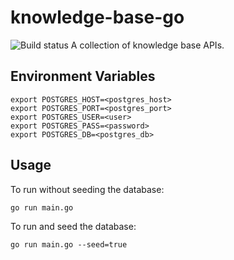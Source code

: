 # knowledge-base-go
![Build status](https://github.com/jvmistica/knowledge-base-go/workflows/build/badge.svg)
A collection of knowledge base APIs.

## Environment Variables
```
export POSTGRES_HOST=<postgres_host>
export POSTGRES_PORT=<postgres_port>
export POSTGRES_USER=<user>
export POSTGRES_PASS=<password>
export POSTGRES_DB=<postgres_db>
```

## Usage
To run without seeding the database:
```
go run main.go
```

To run and seed the database:
```
go run main.go --seed=true
```
